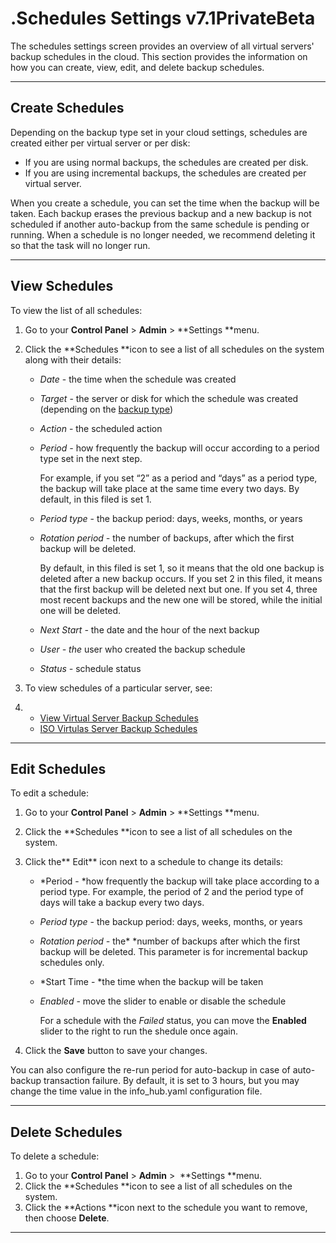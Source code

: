 # .Schedules Settings v7.1PrivateBeta

The schedules settings screen provides an overview of all virtual servers' backup schedules in the cloud. This section provides the information on how you can create, view, edit, and delete backup schedules. 

------------------------------------------------------------------------

## Create Schedules

Depending on the backup type set in your cloud settings, schedules are created either per virtual server or per disk:

-   If you are using normal backups, the schedules are created per disk. 
-   If you are using incremental backups, the schedules are created per virtual server.

When you create a schedule, you can set the time when the backup will be taken. Each backup erases the previous backup and a new backup is not scheduled if another auto-backup from the same schedule is pending or running. When a schedule is no longer needed, we recommend deleting it so that the task will no longer run.

------------------------------------------------------------------------

## View Schedules

To view the list of all schedules:

1.  Go to your **Control Panel** &gt; **Admin** &gt; **Settings **menu.
2.  Click the **Schedules **icon to see a list of all schedules on the system along with their details:
    -   *Date* - the time when the schedule was created

    -   *Target* - the server or disk for which the schedule was created (depending on the [backup type](https://docs.onapp.com/adminguide/latest/cloud-provisioning/appliances/virtual-servers/manage-virtual-server-backups#id-.ManageVirtualServerBackupsv7.0-typesTypesofBackups))

    -   *Action* - the scheduled action

    -   *Period -* how frequently the backup will occur according to a period type set in the next step. 

        For example, if you set “2” as a period and “days” as a period type, the backup will take place at the same time every two days. By default, in this filed is set 1.

    -   *Period* *type* - the backup period: days, weeks, months, or years

    -   *Rotation period -* the number of backups, after which the first backup will be deleted. 

        By default, in this filed is set 1, so it means that the old one backup is deleted after a new backup occurs. If you set 2 in this filed, it means that the first backup will be deleted next but one. If you set 4, three most recent backups and the new one will be stored, while the initial one will be deleted.

    -   *Next Start -* the date and the hour of the next backup

    -   *User - the* user who created the backup schedule

    -   *Status -* schedule status

3.  To view schedules of a particular server, see:
4.  -   [View Virtual Server Backup Schedules](.Manage_Virtual_Server_Backup_Schedules_v7.1PrivateBeta)
    -   [ISO Virtulas Server Backup Schedules](.ISO_Virtual_Server_Backup_Schedules_v7.1PrivateBeta)

------------------------------------------------------------------------

## Edit Schedules

To edit a schedule:

1.  Go to your **Control Panel** &gt; **Admin** &gt; **Settings **menu.
2.  Click the **Schedules **icon to see a list of all schedules on the system.
3.  Click the** Edit** icon next to a schedule to change its details:
    -   *Period - *how frequently the backup will take place according to a period type. For example, the period of 2 and the period type of days will take a backup every two days.
    -   *Period* *type* - the backup period: days, weeks, months, or years
    -   *Rotation period -* the* *number of backups after which the first backup will be deleted. This parameter is for incremental backup schedules only.

    -   *Start Time - *the time when the backup will be taken
    -   *Enabled* - move the slider to enable or disable the schedule

        For a schedule with the *Failed* status, you can move the **Enabled** slider to the right to run the shedule once again.

4.  Click the **Save** button to save your changes.

You can also configure the re-run period for auto-backup in case of auto-backup transaction failure. By default, it is set to 3 hours, but you may change the time value in the info\_hub.yaml configuration file.

------------------------------------------------------------------------

## Delete Schedules

To delete a schedule:

1.  Go to your **Control Panel** &gt; **Admin** &gt;  **Settings **menu.
2.  Click the **Schedules **icon to see a list of all schedules on the system.
3.  Click the **Actions **icon next to the schedule you want to remove, then choose **Delete**.

------------------------------------------------------------------------


